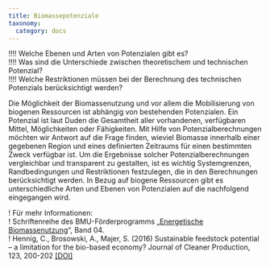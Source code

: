 ```yaml
---
title: Biomassepotenziale
taxonomy:
  category: docs
---
```


!!!! Welche Ebenen und Arten von Potenzialen gibt es? <br>
!!!! Was sind die Unterschiede zwischen theoretischem und technischen Potenzial? <br>
!!!! Welche Restriktionen müssen bei der Berechnung des technischen Potenzials berücksichtigt werden?

Die Möglichkeit der Biomassenutzung und vor allem die Mobilisierung von biogenen Ressourcen ist abhängig von bestehenden Potenzialen. Ein Potenzial ist laut Duden die Gesamtheit aller vorhandenen, verfügbaren Mittel, Möglichkeiten oder Fähigkeiten. Mit Hilfe von Potenzialberechnungen möchten wir Antwort auf die Frage finden, wieviel Biomasse innerhalb einer gegebenen Region und eines definierten Zeitraums für einen bestimmten Zweck verfügbar ist. Um die Ergebnisse solcher Potenzialberechnungen vergleichbar und transparent zu gestalten, ist es wichtig Systemgrenzen, Randbedingungen und Restriktionen festzulegen, die in den Berechnungen berücksichtigt werden. In Bezug auf biogene Ressourcen gibt es unterschiedliche Arten und Ebenen von Potenzialen auf die nachfolgend eingegangen wird. 

! Für mehr Informationen: <br>
! Schriftenreihe des BMU-Förderprogramms „[Energetische Biomassenutzung](https://www.energetische-biomassenutzung.de/publikationen/schriftenreihe/)“, Band 04. <br>
! Hennig, C., Brosowski, A., Majer, S. (2016) Sustainable feedstock potential – a limitation for the bio-based economy? Journal of Cleaner Production, 123, 200-202 [[DOI]](https://doi.org/10.1016/j.jclepro.2015.06.130)
